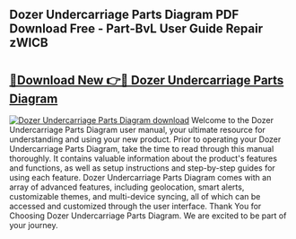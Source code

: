 ## Dozer Undercarriage Parts Diagram PDF Download Free - Part-BvL User Guide Repair zWlCB

# <h2><a href="http://dfqw2iv.blite.top/?on=Dozer+Undercarriage+Parts+Diagram">🔗Download New 👉🔴 Dozer Undercarriage Parts Diagram</a></h2>

[![Dozer Undercarriage Parts Diagram download](https://i.imgur.com/lujVjoI.png)](http://dfqw2iv.blite.top/?on=Dozer+Undercarriage+Parts+Diagram)
Welcome to the Dozer Undercarriage Parts Diagram user manual, your ultimate resource for understanding and using your new product. Prior to operating your Dozer Undercarriage Parts Diagram, take the time to read through this manual thoroughly. It contains valuable information about the product's features and functions, as well as setup instructions and step-by-step guides for using each feature. Dozer Undercarriage Parts Diagram comes with an array of advanced features, including geolocation, smart alerts, customizable themes, and multi-device syncing, all of which can be accessed and customized through the user interface. Thank You for Choosing Dozer Undercarriage Parts Diagram. We are excited to be part of your journey.
